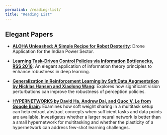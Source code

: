 ```yaml
---
permalink: /reading-list/
title: "Reading List"
---
```


## Elegant Papers


- **[ALOHA Unleashed: A Simple Recipe for Robot Dexterity](https://sarepenergy.net/wp-content/uploads/2023/07/20230217_Revised-Cover-Drone-Applications-for-Power-Sector_Whitepaper_FINAL-Print.pdf)**: Drone Application for
the Indian Power Sector.

- **[Learning Task-Driven Control Policies via Information Bottlenecks, RSS 2016](https://roboticsproceedings.org/rss16/p101.pdf)**: An elegant application of information theory principles to enhance robustness in deep learning.

- **[Generalization in Reinforcement Learning by Soft Data Augmentation by Nicklas Hansen and Xiaolong Wang](https://arxiv.org/pdf/2011.13389)**: Explores how significant vision perturbations can improve the robustness of perception policies.

- **[HYPERNETWORKS by David Ha, Andrew Dai, and Quoc V. Le from Google Brain](https://arxiv.org/pdf/1609.09106)**: Examines how soft weight sharing in a multitask setup can help extract abstract concepts when sufficient tasks and data points are available. Investigates whether a larger neural network is better than a small hypernetwork for multitasking and whether the plasticity of a hypernetwork can address few-shot learning challenges.
